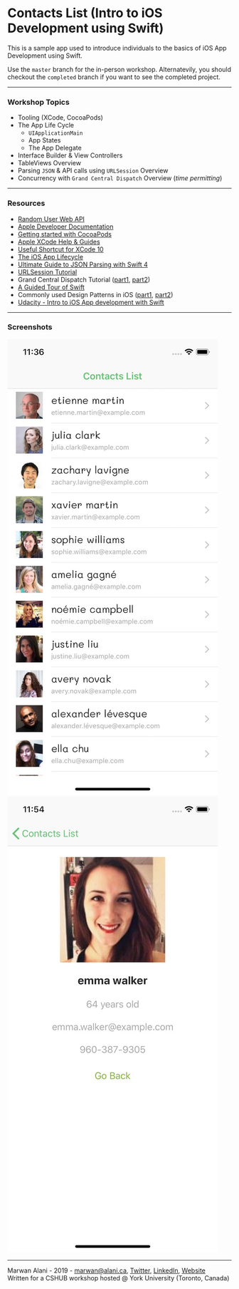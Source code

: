 #  Contacts List (Intro to iOS Development using Swift)
This is a sample app used to introduce individuals to the basics of iOS App Development using Swift.

Use the `master` branch for the in-person workshop. Alternatevily, you should checkout the `completed` branch if you want to see the completed project.

-----
### Workshop Topics
- Tooling (XCode, CocoaPods)
- The App Life Cycle
  - `UIApplicationMain`
  - App States
  - The App Delegate
- Interface Builder & View Controllers
- TableViews Overview
- Parsing `JSON` & API calls using `URLSession` Overview
- Concurrency with `Grand Central Dispatch` Overview (_time permitting_) 

-----
### Resources
- [Random User Web API](https://randomuser.me/)
- [Apple Developer Documentation](https://developer.apple.com/documentation/)
- [Getting started with CocoaPods](https://guides.cocoapods.org/using/getting-started.html)
- [Apple XCode Help & Guides](https://help.apple.com/xcode/mac/current/)
- [Useful Shortcut for XCode 10](https://github.com/roblack/xCodeShortcuts)
- [The iOS App Lifecycle](https://developer.apple.com/library/archive/documentation/iPhone/Conceptual/iPhoneOSProgrammingGuide/TheAppLifeCycle/TheAppLifeCycle.html)
- [Ultimate Guide to JSON Parsing with Swift 4](https://benscheirman.com/2017/06/swift-json/)
- [URLSession Tutorial](https://www.raywenderlich.com/567-urlsession-tutorial-getting-started)
- Grand Central Dispatch Tutorial ([part1](https://www.raywenderlich.com/5370-grand-central-dispatch-tutorial-for-swift-4-part-1-2), [part2](https://www.raywenderlich.com/5371-grand-central-dispatch-tutorial-for-swift-4-part-2-2))
- [A Guided Tour of Swift](https://docs.swift.org/swift-book/GuidedTour/GuidedTour.html)
- Commonly used Design Patterns in iOS ([part1](https://www.raywenderlich.com/477-design-patterns-on-ios-using-swift-part-1-2), [part2](https://www.raywenderlich.com/476-design-patterns-on-ios-using-swift-part-2-2))
- [Udacity - Intro to iOS App development with Swift](https://www.udacity.com/course/intro-to-ios-app-development-with-swift--ud585)

-----
### Screenshots
![Main Screen](Screenshots/main_screen.jpg "Main Screen")
![User Details Screen](Screenshots/details_screen.jpg "User Details Screen")

-----
Marwan Alani - 2019 - [marwan@alani.ca](mailto:marwan@alani.ca), [Twitter](https://twitter.com/marwanalany), [LinkedIn](https://www.linkedin.com/in/marwanalani/), [Website](https://alani.ca)  
Written for a CSHUB workshop hosted @ York University (Toronto, Canada)
